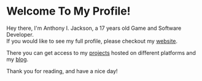 # Welcome To My Profile!

Hey there, I'm Anthony I. Jackson, a 17 years old Game and Software Developer.  
If you would like to see my full profile, please checkout my [website](https://www.anthonyjackson.me).  

There you can get access to my [projects](https://projects.anthonyjackson.me) hosted on different platforms and my [blog](https://blog.anthonyjackson.me).  

Thank you for reading, and have a nice day!